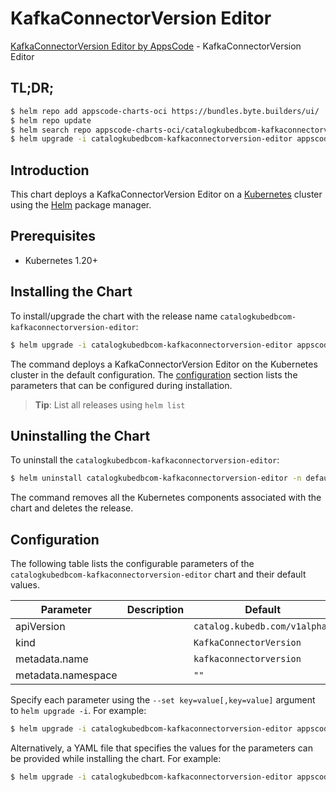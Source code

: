 # KafkaConnectorVersion Editor

[KafkaConnectorVersion Editor by AppsCode](https://appscode.com) - KafkaConnectorVersion Editor

## TL;DR;

```bash
$ helm repo add appscode-charts-oci https://bundles.byte.builders/ui/
$ helm repo update
$ helm search repo appscode-charts-oci/catalogkubedbcom-kafkaconnectorversion-editor --version=v0.7.0
$ helm upgrade -i catalogkubedbcom-kafkaconnectorversion-editor appscode-charts-oci/catalogkubedbcom-kafkaconnectorversion-editor -n default --create-namespace --version=v0.7.0
```

## Introduction

This chart deploys a KafkaConnectorVersion Editor on a [Kubernetes](http://kubernetes.io) cluster using the [Helm](https://helm.sh) package manager.

## Prerequisites

- Kubernetes 1.20+

## Installing the Chart

To install/upgrade the chart with the release name `catalogkubedbcom-kafkaconnectorversion-editor`:

```bash
$ helm upgrade -i catalogkubedbcom-kafkaconnectorversion-editor appscode-charts-oci/catalogkubedbcom-kafkaconnectorversion-editor -n default --create-namespace --version=v0.7.0
```

The command deploys a KafkaConnectorVersion Editor on the Kubernetes cluster in the default configuration. The [configuration](#configuration) section lists the parameters that can be configured during installation.

> **Tip**: List all releases using `helm list`

## Uninstalling the Chart

To uninstall the `catalogkubedbcom-kafkaconnectorversion-editor`:

```bash
$ helm uninstall catalogkubedbcom-kafkaconnectorversion-editor -n default
```

The command removes all the Kubernetes components associated with the chart and deletes the release.

## Configuration

The following table lists the configurable parameters of the `catalogkubedbcom-kafkaconnectorversion-editor` chart and their default values.

|     Parameter      | Description |                 Default                  |
|--------------------|-------------|------------------------------------------|
| apiVersion         |             | <code>catalog.kubedb.com/v1alpha1</code> |
| kind               |             | <code>KafkaConnectorVersion</code>       |
| metadata.name      |             | <code>kafkaconnectorversion</code>       |
| metadata.namespace |             | <code>""</code>                          |


Specify each parameter using the `--set key=value[,key=value]` argument to `helm upgrade -i`. For example:

```bash
$ helm upgrade -i catalogkubedbcom-kafkaconnectorversion-editor appscode-charts-oci/catalogkubedbcom-kafkaconnectorversion-editor -n default --create-namespace --version=v0.7.0 --set apiVersion=catalog.kubedb.com/v1alpha1
```

Alternatively, a YAML file that specifies the values for the parameters can be provided while
installing the chart. For example:

```bash
$ helm upgrade -i catalogkubedbcom-kafkaconnectorversion-editor appscode-charts-oci/catalogkubedbcom-kafkaconnectorversion-editor -n default --create-namespace --version=v0.7.0 --values values.yaml
```
